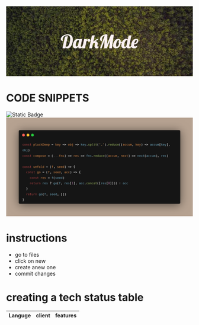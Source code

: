 <img src="DarkMode.png">

# CODE SNIPPETS

![Static Badge](https://img.shields.io/badge/last-updated?style=flat&logo=last%20updated&logoColor=violet&label=today&labelColor=green&color=grey&cacheSeconds=3600)
<img src="carbon.png">
# instructions
+ go to files
+ click on new
+ create anew one
+ commit changes
# creating a tech status table
|Languge|client|features|
|-------|------|--------|
